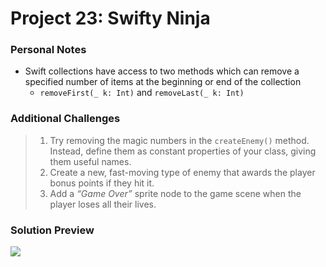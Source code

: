 # Project 23: Swifty Ninja

### Personal Notes
- Swift collections have access to two methods which can remove a specified number of items at the beginning or end of the collection
    - `removeFirst(_ k: Int)` and `removeLast(_ k: Int)`

### Additional Challenges
> 1. Try removing the magic numbers in the `createEnemy()` method. Instead, define them as constant properties of your class, giving them useful names.
> 2. Create a new, fast-moving type of enemy that awards the player bonus points if they hit it.
> 3. Add a _“Game Over”_ sprite node to the game scene when the player loses all their lives.

### Solution Preview
<img src="https://user-images.githubusercontent.com/4438390/185264030-827ba039-c8e5-4062-8365-44bdc37b04cc.png">
